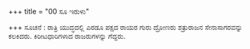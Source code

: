+++
title = "00 ಸೂ ಇರುಳು"

+++
ಸೂಚನೆ : ರಾತ್ರಿ ಯುದ್ಧದಲ್ಲಿ ಎರಡೂ ಪಕ್ಷದ ರಾಯರ ಗುರು ದ್ರೋಣರು ಶತ್ರುರಾಜನ ಸೇನಾಸಾಗರವನ್ನು ಕಲಕಿದರು. ಕಿರೀಟಧಾರಿಗಳಾದ ರಾಜರುಗಳನ್ನು ಗೆದ್ದರು.